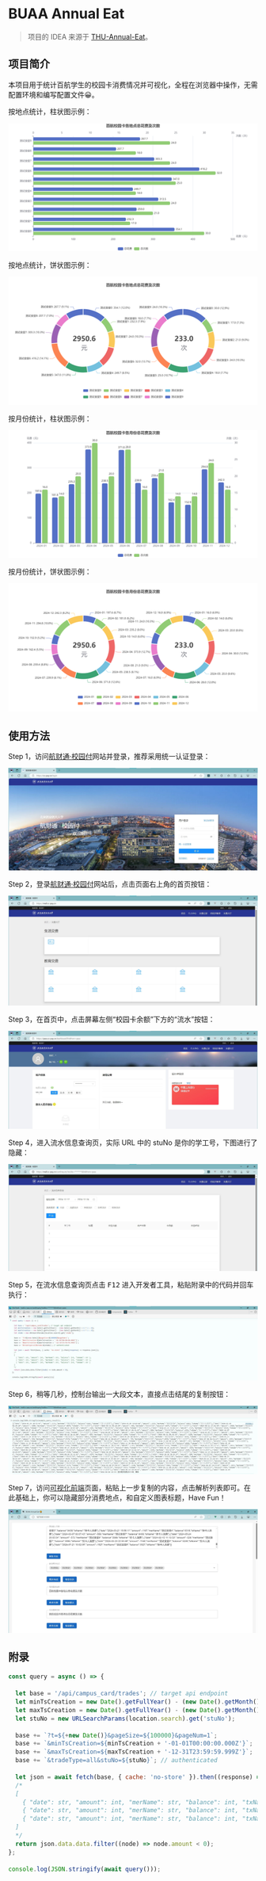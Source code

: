 # BUAA Annual Eat

> 项目的 IDEA 来源于 [THU-Annual-Eat](https://github.com/leverimmy/THU-Annual-Eat)。

## 项目简介

本项目用于统计百航学生的校园卡消费情况并可视化，全程在浏览器中操作，无需配置环境和编写配置文件😀。

按地点统计，柱状图示例：

![](/demo/img-1.png)

按地点统计，饼状图示例：

![](/demo/img-2.png)

按月份统计，柱状图示例：

![](/demo/img-3.png)

按月份统计，饼状图示例：

![](/demo/img-4.png)

## 使用方法

Step 1，访问[航财通·校园付](https://cc-pay.cn/login)网站并登录，推荐采用统一认证登录：

![](/step/img-1.jpg)

Step 2，登录[航财通·校园付](https://cc-pay.cn/login)网站后，点击页面右上角的首页按钮：

![](/step/img-2.jpg)

Step 3，在首页中，点击屏幕左侧“校园卡余额”下方的“流水”按钮：

![](/step/img-3.jpg)

Step 4，进入流水信息查询页，实际 URL 中的 stuNo 是你的学工号，下图进行了隐藏：

![](/step/img-4.jpg)

Step 5，在流水信息查询页点击 <kbd>F12</kbd> 进入开发者工具，粘贴附录中的代码并回车执行：

![](/step/img-5.jpg)

Step 6，稍等几秒，控制台输出一大段文本，直接点击结尾的复制按钮：

![](/step/img-6.jpg)

Step 7，访问[可视化前端]()页面，粘贴上一步复制的内容，点击解析列表即可。在此基础上，你可以隐藏部分消费地点，和自定义图表标题，Have Fun！

![](/step/img-7.jpg)

## 附录

```js
const query = async () => {

  let base = '/api/campus_card/trades'; // target api endpoint
  let minTsCreation = new Date().getFullYear() - (new Date().getMonth() < 6 ? 1 : 0);
  let maxTsCreation = new Date().getFullYear() - (new Date().getMonth() < 6 ? 1 : 0);
  let stuNo = new URLSearchParams(location.search).get('stuNo');

  base += `?t=${+new Date()}&pageSize=${100000}&pageNum=1`;
  base += `&minTsCreation=${minTsCreation + '-01-01T00:00:00.000Z'}`;
  base += `&maxTsCreation=${maxTsCreation + '-12-31T23:59:59.999Z'}`;
  base += `&tradeType=all&stuNo=${stuNo}`; // authenticated

  let json = await fetch(base, { cache: 'no-store' }).then((response) => response.json());
  /*
  [
    { "date": str, "amount": int, "merName": str, "balance": int, "txName": str },
    { "date": str, "amount": int, "merName": str, "balance": int, "txName": str },
    { "date": str, "amount": int, "merName": str, "balance": int, "txName": str }
  ]
  */
  return json.data.data.filter((node) => node.amount < 0);
};

console.log(JSON.stringify(await query()));
```
